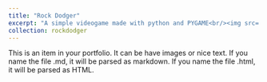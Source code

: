 ```yaml
---
title: "Rock Dodger"
excerpt: "A simple videogame made with python and PYGAME<br/><img src='/images/500x300.png'>"
collection: rockdodger
---
```


This is an item in your portfolio. It can be have images or nice text. If you name the file .md, it will be parsed as markdown. If you name the file .html, it will be parsed as HTML. 
